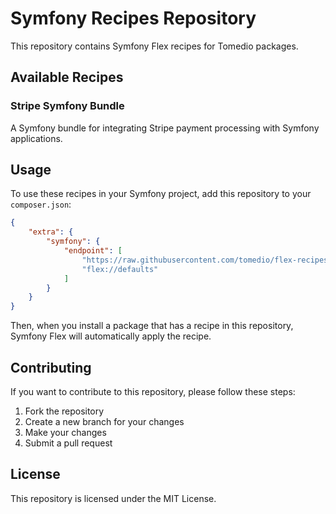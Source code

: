 # Symfony Recipes Repository

This repository contains Symfony Flex recipes for Tomedio packages.

## Available Recipes

### Stripe Symfony Bundle

A Symfony bundle for integrating Stripe payment processing with Symfony applications.

## Usage

To use these recipes in your Symfony project, add this repository to your `composer.json`:

```json
{
    "extra": {
        "symfony": {
            "endpoint": [
                "https://raw.githubusercontent.com/tomedio/flex-recipes/main/index.json",
                "flex://defaults"
            ]
        }
    }
}
```

Then, when you install a package that has a recipe in this repository, Symfony Flex will automatically apply the recipe.

## Contributing

If you want to contribute to this repository, please follow these steps:

1. Fork the repository
2. Create a new branch for your changes
3. Make your changes
4. Submit a pull request

## License

This repository is licensed under the MIT License.
